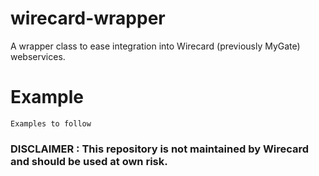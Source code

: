 # wirecard-wrapper
A wrapper class to ease integration into Wirecard (previously MyGate) webservices. 

# Example

```
Examples to follow
```

### DISCLAIMER : This repository is not maintained by Wirecard and should be used at own risk. 